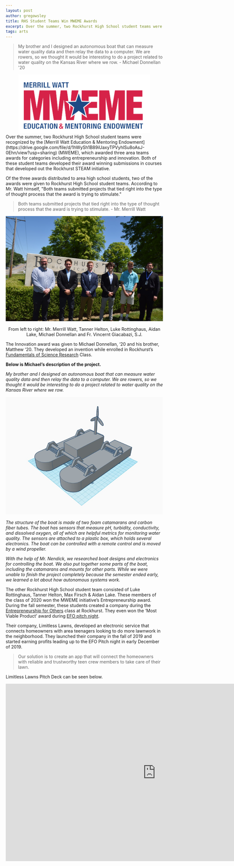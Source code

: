 ```yaml
---
layout: post
author: gregowsley
title: RHS Student Teams Win MWEME Awards
excerpt: Over the summer, two Rockhurst High School student teams were recognized by the Merrill Watt Education & Mentoring Endowment (MWEME), which awarded three area teams awards for categories including entrepreneurship and innovation. Both of these student teams developed their award winning submissions in courses that developed out the Rockhurst STEAM initiative. 
tags: arts
---
```

<blockquote>My brother and I designed an autonomous boat that can measure water quality data and then relay the data to a computer. We are rowers, so we thought it would be interesting to do a project related to water quality on the Kansas River where we row. - Michael Donnellan '20</blockquote>
<center>
<div class="flex-wrapper">
  <img src="/img/MerrillWatt.png">
</div>
</center>
Over the summer, two Rockhurst High School student teams were recognized by the [Merrill Watt Education & Mentoring Endowment](https://drive.google.com/file/d/1hWySh1B89iUaxyTPVyhlSu8oAsJ-0Ehn/view?usp=sharing) (MWEME), which awarded three area teams awards for categories including entrepreneurship and innovation. Both of these student teams developed their award winning submissions in courses that developed out the Rockhurst STEAM initiative. 

Of the three awards distributed to area high school students, two of the awards were given to Rockhurst High School student teams. According to Mr. Watt himself, "Both teams submitted projects that tied right into the type of thought process that the award is trying to stimulate."

<blockquote> Both teams submitted projects that tied right into the type of thought process that the award is trying to stimulate. - Mr. Merrill Watt </blockquote>

<center>
<div class="flex-wrapper">
  <img src="/img/MW Award Picture.JPG">
</div>
<p class="caption">From left to right: Mr. Merrill Watt, Tanner Helton, Luke Rottinghaus, Aidan Lake, Michael Donnellan and Fr. Vincernt Giacabazi, S.J.</p>
</center>

The Innovation award was given to Michael Donnellan, ‘20 and his brother, Matthew ‘20. They developed an invention while enrolled in Rockhurst’s [Fundamentals of Science Research](http://steam.rockhursths.edu/2019/08/07/FSR18.html) Class. 

<b> Below is Michael’s description of the project. </b>

<i>My brother and I designed an autonomous boat that can measure water quality data and then relay the data to a computer. We are rowers, so we thought it would be interesting to do a project related to water quality on the Kansas River where we row.</i>
 
<center>
<div class="flex-wrapper">
  <img src="/img/MW Innovation CAD.jpeg">
</div>
</center>
 
<i>The structure of the boat is made of two foam catamarans and carbon fiber tubes. The boat has sensors that measure pH, turbidity, conductivity, and dissolved oxygen, all of which are helpful metrics for monitoring water quality. The sensors are attached to a plastic box, which holds several electronics. The boat can be controlled with a remote control and is moved by a wind propeller.</i>
 
<i>With the help of Mr. Nendick, we researched boat designs and electronics for controlling the boat. We also put together some parts of the boat, including the catamarans and mounts for other parts. While we were unable to finish the project completely because the semester ended early, we learned a lot about how autonomous systems work. </i>
 
The other Rockhurst High School student team consisted of Luke Rottinghaus, Tanner Helton, Max Firsch & Aidan Lake. These members of the class of 2020 won the MWEME initiative’s Entrepreneurship award. During the fall semester, these students created a company during the [Entrepreneurship for Others](http://steam.rockhursths.edu/2020/06/12/Assessing-Entrepreneurial-Mindset-Education.html) class at Rockhurst. They even won the ‘Most Viable Product’ award during [EFO pitch night](http://steam.rockhursths.edu/2019/05/16/EFOSpring19.html). 

Their company, Limitless Lawns, developed an electronic service that connects homeowners with area teenagers looking to do more lawnwork in the neighborhood. They launched their company in the fall of 2019 and started earning profits leading up to the EFO Pitch night in early December of 2019. 

<blockquote>Our solution is to create an app that will connect the homeowners with reliable and trustworthy teen crew members to take care of their lawn.</blockquote>

Limitless Lawns Pitch Deck can be seen below.

<iframe src="https://docs.google.com/presentation/d/e/2PACX-1vScrz-RaB_kz66oYJtuV2MTnoWhWz_vGU1WfUjTFMx_MfgFwD6ig3wSRR0gjT9vaMu44QB0FvcMbUaM/embed?start=true&loop=true&delayms=3000" frameborder="0" width="960" height="569" allowfullscreen="true" mozallowfullscreen="true" webkitallowfullscreen="true"></iframe>
